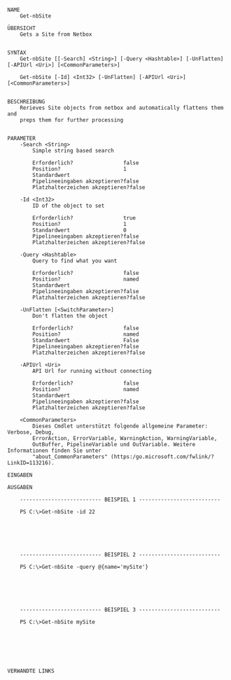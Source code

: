 ﻿```

NAME
    Get-nbSite
    
ÜBERSICHT
    Gets a Site from Netbox
    
    
SYNTAX
    Get-nbSite [[-Search] <String>] [-Query <Hashtable>] [-UnFlatten] [-APIUrl <Uri>] [<CommonParameters>]
    
    Get-nbSite [-Id] <Int32> [-UnFlatten] [-APIUrl <Uri>] [<CommonParameters>]
    
    
BESCHREIBUNG
    Rerieves Site objects from netbox and automatically flattens them and
    preps them for further processing
    

PARAMETER
    -Search <String>
        Simple string based search
        
        Erforderlich?                false
        Position?                    1
        Standardwert                 
        Pipelineeingaben akzeptieren?false
        Platzhalterzeichen akzeptieren?false
        
    -Id <Int32>
        ID of the object to set
        
        Erforderlich?                true
        Position?                    1
        Standardwert                 0
        Pipelineeingaben akzeptieren?false
        Platzhalterzeichen akzeptieren?false
        
    -Query <Hashtable>
        Query to find what you want
        
        Erforderlich?                false
        Position?                    named
        Standardwert                 
        Pipelineeingaben akzeptieren?false
        Platzhalterzeichen akzeptieren?false
        
    -UnFlatten [<SwitchParameter>]
        Don't flatten the object
        
        Erforderlich?                false
        Position?                    named
        Standardwert                 False
        Pipelineeingaben akzeptieren?false
        Platzhalterzeichen akzeptieren?false
        
    -APIUrl <Uri>
        API Url for running without connecting
        
        Erforderlich?                false
        Position?                    named
        Standardwert                 
        Pipelineeingaben akzeptieren?false
        Platzhalterzeichen akzeptieren?false
        
    <CommonParameters>
        Dieses Cmdlet unterstützt folgende allgemeine Parameter: Verbose, Debug,
        ErrorAction, ErrorVariable, WarningAction, WarningVariable,
        OutBuffer, PipelineVariable und OutVariable. Weitere Informationen finden Sie unter 
        "about_CommonParameters" (https:/go.microsoft.com/fwlink/?LinkID=113216). 
    
EINGABEN
    
AUSGABEN
    
    -------------------------- BEISPIEL 1 --------------------------
    
    PS C:\>Get-nbSite -id 22
    
    
    
    
    
    
    -------------------------- BEISPIEL 2 --------------------------
    
    PS C:\>Get-nbSite -query @{name='mySite'}
    
    
    
    
    
    
    -------------------------- BEISPIEL 3 --------------------------
    
    PS C:\>Get-nbSite mySite
    
    
    
    
    
    
    
VERWANDTE LINKS



```

